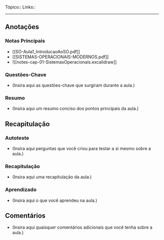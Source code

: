 Tópico::
Links::

----

## Anotações

### Notas Principais

- [[SO-Aula1_IntroducaoAoSO.pdf]]
- [[SISTEMAS-OPERACIONAIS-MODERNOS.pdf]]
- ![[notes-cap-01-SistemasOperacionais.excalidraw]]

### Questões-Chave

- (Insira aqui as questões-chave que surgiram durante a aula.)

### Resumo

- (Insira aqui um resumo conciso dos pontos principais da aula.)

## Recapitulação

### Autoteste

- (Insira aqui perguntas que você criou para testar a si mesmo sobre a aula.)

### Recapitulação

- (Insira aqui uma recapitulação da aula.)

### Aprendizado

- (Insira aqui o que você aprendeu na aula.)

## Comentários

- (Insira aqui quaisquer comentários adicionais que você tenha sobre a aula.)



